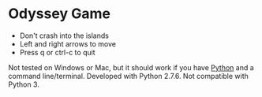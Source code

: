 # Odyssey Game

* Don't crash into the islands
* Left and right arrows to move
* Press q or ctrl-c to quit

Not tested on Windows or Mac, but it should work if you have [Python](https://www.python.org/) and a command line/terminal. Developed with Python 2.7.6. Not compatible with Python 3.
